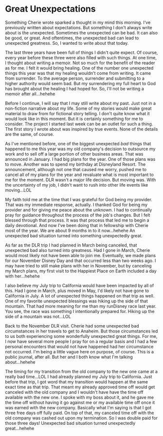 # Great Unexpectations

Something Cherie wrote sparked a thought in my mind this morning. I've previously written about expectations. But something I don't always write about is the unexpected. Sometimes the unexpected can be bad. It can also be good, or great. And oftentimes, the unexpected bad can lead to unexpected greatness. So, I wanted to write about that today.

The last three years have been full of things I didn't quite expect. Of course, every year before these three were also filled with such things. At one time, I thought about writing a memoir. Not so much for the benefit of the reader as for me. I felt it would bring healing. One of the number one unexpected things this year was that my healing wouldn't come from writing. It came from surrender. To the average person, surrender and submitting to a higher authority would seem bad. But my surrendering my full heart to God has brought about the healing I had hoped for. So, I'll not be writing a memoir after all...hehehe

Before I continue, I will say that I may still write about my past. Just not in a non-fiction narrative about my life. Some of my stories would make great material to draw from for fictional story telling. I don't quite know what it would look like in this moment. But it is certainly something for me to consider. The project I started last week can be an outlet for such a thing. The first story I wrote about was inspired by true events. None of the details are the same, of course.

As I've mentioned before, one of the biggest unexpected *bad* things that happened to me this year was my old company's decision to outsource my work and to sell off a large portion of other business areas. That was announced in January. I had big plans for the year. One of those plans was to move. Another was to spend my birthday at Disneyland Resort. The announcement, although not one that caused me worry, pushed me to cancel all of my plans for the year and revaluate what is most important to me for the moment. DLR wasn't a major life decision. But moving was. With the uncertainty of my job, I didn't want to rush into other life events like moving...LOL

My faith told me at the time that I was grateful for God being my provider. That was my immediate response, actually. I thanked God for being my provider and for giving me peace about the unknown. I had to continually pray for guidance throughout the process of the job's changes. But I felt blessed through that process. It was that process that led me to begin a daily devotional. And now I've been doing that in fellowship with Cherie most of the year. We are about 9 months in to it now...hehehe An unexpected bad situation turned into something unexpectedly great.

As far as the DLR trip I had planned in March being canceled, that unexpected bad also turned into greatness. Had I gone in March, Cherie would most likely not have been able to join me. Eventually, we made plans for our November Disney Day and that occurred less than two weeks ago. I may have tried to still make plans with her in November, but by canceling my March plans, my first visit to the Happiest Place on Earth included a day with her...hehehe

I also believe my July trip to California would have been impacted by all of this. Had I gone in March, plus moved in May, I'd likely not have gone to California in July. A lot of unexpected things happened on that trip as well. One of my favorite unexpected blessings was hiking up the side of that mountain. That had more meaning for me than my runDisney race last year. You see, the race was something I intentionally prepared for. Hiking up the side of a mountain was not...LOL

Back to the November DLR visit. Cherie had some unexpected bad circumstances in her travels to get to Anaheim. But those circumstances led to us both experiencing some wonderfully unexpected great things. For me, I now have several more people I pray for on a regular basis and I had a few personal encounters that would not have happened had her circumstance not occurred. I'm being a little vague here on purpose, of course. This is a public journal, after all. But her and I both know what I'm talking about...hehehe

The timing for my transition from the old company to the new one came at a really bad time...LOL I had already planned my July trip to California. Just before that trip, I got word that my transition would happen at the same exact time as that trip. That meant my already approved time off would get canceled with the old company and I wouldn't have have the time off available with the new one. I spoke with my boss about it, and he gave me the time off without having it go against me or my available time off once it was earned with the new company. Basically what I'm saying is that I got three free days off fully paid. On top of that, my canceled time off with the old company was cashed out upon my termination. So I was double paid for those three days! Unexpected bad situation turned unexpectedly great...hehehe

